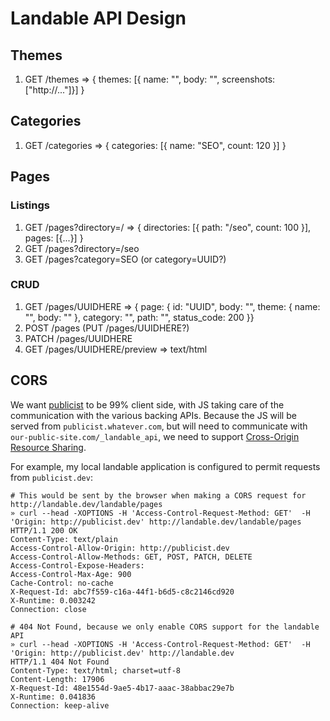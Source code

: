 # Landable API Design

## Themes
1. GET /themes => { themes: [{ name: "", body: "", screenshots: ["http://..."]}] }

## Categories
1. GET /categories => { categories: [{ name: "SEO", count: 120 }] }

## Pages
### Listings
1. GET /pages?directory=/ => { directories: [{ path: "/seo", count: 100 }], pages: [{...}] }
2. GET /pages?directory=/seo
3. GET /pages?category=SEO (or category=UUID?)

### CRUD
1. GET /pages/UUIDHERE => { page: { id: "UUID", body: "", theme: { name: "", body: "" }, category: "", path: "", status_code: 200 }}
2. POST /pages (PUT /pages/UUIDHERE?)
3. PATCH /pages/UUIDHERE
4. GET /pages/UUIDHERE/preview => text/html

## CORS
We want [publicist](https://git.cashnetusa.com/trogdor/publicist) to be 99% client side, with JS taking care of the communication with the various backing APIs. Because the JS will be served from `publicist.whatever.com`, but will need to communicate with `our-public-site.com/_landable_api`, we need to support [Cross-Origin Resource Sharing](http://en.wikipedia.org/wiki/Cross-origin_resource_sharing).

For example, my local landable application is configured to permit requests from `publicist.dev`:

~~~
# This would be sent by the browser when making a CORS request for http://landable.dev/landable/pages
» curl --head -XOPTIONS -H 'Access-Control-Request-Method: GET'  -H 'Origin: http://publicist.dev' http://landable.dev/landable/pages 
HTTP/1.1 200 OK
Content-Type: text/plain
Access-Control-Allow-Origin: http://publicist.dev
Access-Control-Allow-Methods: GET, POST, PATCH, DELETE
Access-Control-Expose-Headers: 
Access-Control-Max-Age: 900
Cache-Control: no-cache
X-Request-Id: abc7f559-c16a-44f1-b6d5-c8c2146cd920
X-Runtime: 0.003242
Connection: close

# 404 Not Found, because we only enable CORS support for the landable API
» curl --head -XOPTIONS -H 'Access-Control-Request-Method: GET'  -H 'Origin: http://publicist.dev' http://landable.dev
HTTP/1.1 404 Not Found
Content-Type: text/html; charset=utf-8
Content-Length: 17906
X-Request-Id: 48e1554d-9ae5-4b17-aaac-38abbac29e7b
X-Runtime: 0.041836
Connection: keep-alive
~~~

